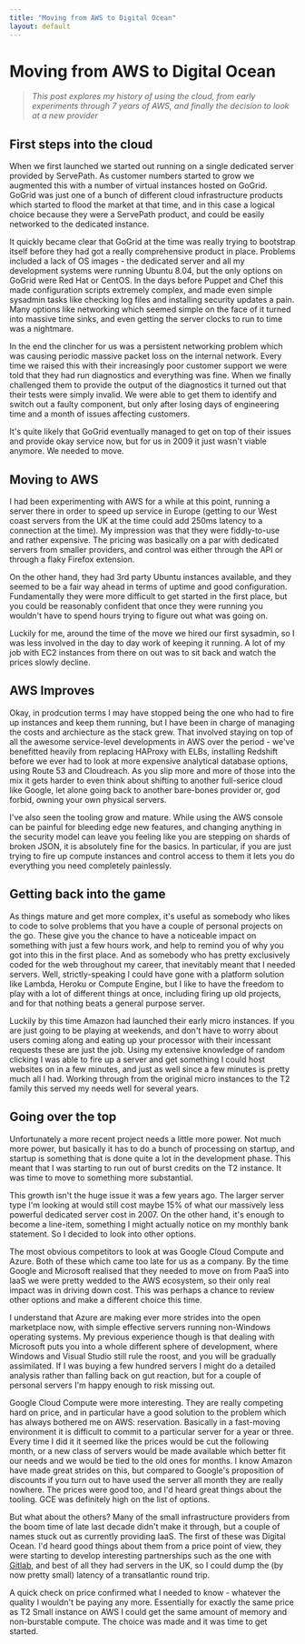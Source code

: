```yaml
---
title: "Moving from AWS to Digital Ocean"
layout: default
---
```


# Moving from AWS to Digital Ocean

> *This post explores my history of using the cloud, from early experiments through 7 years of AWS, and finally the decision to look at a new provider*

## First steps into the cloud

When we first launched we started out running on a single dedicated server provided by ServePath. As customer numbers started to grow we augmented this with a number of virtual instances hosted on GoGrid. GoGrid was just one of a bunch of different cloud infrastructure products which started to flood the market at that time, and in this case a logical choice because they were a ServePath product, and could be easily networked to the dedicated instance.

It quickly became clear that GoGrid at the time was really trying to bootstrap itself before they had got a really comprehensive product in place. Problems included a lack of OS images - the dedicated server and all my development systems were running Ubuntu 8.04, but the only options on GoGrid were Red Hat or CentOS. In the days before Puppet and Chef this made configuration scripts extremely complex, and made even simple sysadmin tasks like checking log files and installing security updates a pain. Many options like networking which seemed simple on the face of it turned into massive time sinks, and even getting the server clocks to run to time was a nightmare. 

In the end the clincher for us was a persistent networking problem which was causing periodic massive packet loss on the internal network. Every time we raised this with their increasingly poor customer support we were told that they had run diagnostics and everything was fine. When we finally challenged them to provide the output of the diagnostics it turned out that their tests were simply invalid. We were able to get them to identify and switch out a faulty component, but only after losing days of engineering time and a month of issues affecting customers. 

It's quite likely that GoGrid eventually managed to get on top of their issues and provide okay service now, but for us in 2009 it just wasn't viable anymore. We needed to move.

## Moving to AWS

I had been experimenting with AWS for a while at this point, running a server there in order to speed up service in Europe (getting to our West coast servers from the UK at the time could add 250ms latency to a connection at the time). My impression was that they were fiddly-to-use and rather expensive. The pricing was basically on a par with dedicated servers from smaller providers, and control was either through the API or through a flaky Firefox extension. 

On the other hand, they had 3rd party Ubuntu instances available, and they seemed to be a fair way ahead in terms of uptime and good configuration. Fundamentally they were more difficult to get started in the first place, but you could be reasonably confident that once they were running you wouldn't have to spend hours trying to figure out what was going on.

Luckily for me, around the time of the move we hired our first sysadmin, so I was less involved in the day to day work of keeping it running. A lot of my job with EC2 instances from there on out was to sit back and watch the prices slowly decline.

## AWS Improves

Okay, in prodcution terms I may have stopped being the one who had to fire up instances and keep them running, but I have been in charge of managing the costs and archiecture as the stack grew. That involved staying on top of all the awesome service-level developments in AWS over the period - we've benefitted heavily from replacing HAProxy with ELBs, installing Redshift before we ever had to look at more expensive analytical database options, using Route 53 and Cloudreach. As you slip more and more of those into the mix it gets harder to even think about shifting to another full-serice cloud like Google, let alone going back to another bare-bones provider or, god forbid, owning your own physical servers.

I've also seen the tooling grow and mature. While using the AWS console can be painful for bleeding edge new features, and changing anything in the security model can leave you feeling like you are stepping on shards of broken JSON, it is absolutely fine for the basics. In particular, if you are just trying to fire up compute instances and control access to them it lets you do everything you need completely painlessly.

## Getting back into the game

As things mature and get more complex, it's useful as somebody who likes to code to solve problems that you have a couple of personal projects on the go. These give you the chance to have a noticeable impact on something with just a few hours work, and help to remind you of why you got into this in the first place. And as somebody who has pretty exclusively coded for the web throughout my career, that inevitably meant that I needed servers. Well, strictly-speaking I could have gone with a platform solution like Lambda, Heroku or Compute Engine, but I like to have the freedom to play with a lot of different things at once, including firing up old projects, and for that nothing beats a general purpose server.

Luckily by this time Amazon had launched their early micro instances. If you are just going to be playing at weekends, and don't have to worry about users coming along and eating up your processor with their incessant requests these are just the job. Using my extensive knowledge of random clicking I was able to fire up a server and get something I could host websites on in a few minutes, and just as well since a few minutes is pretty much all I had. Working through from the original micro instances to the T2 family this served my needs well for several years.

## Going over the top

Unfortunately a more recent project needs a little more power. Not much more power, but basically it has to do a bunch of processing on startup, and startup is something that is done quite a lot in the development phase. This meant that I was starting to run out of burst credits on the T2 instance. It was time to move to something more substantial.

This growth isn't the huge issue it was a few years ago. The larger server type I'm looking at would still cost maybe 15% of what our massively less powerful dedicated server cost in 2007. On the other hand, it's enough to become a line-item, something I might actually notice on my monthly bank statement. So I decided to look into other options.

The most obvious competitors to look at was Google Cloud Compute and Azure. Both of these which came too late for us as a company. By the time Google and Microsoft realised that they needed to move on from PaaS into IaaS we were pretty wedded to the AWS ecosystem, so their only real impact was in driving down cost. This was perhaps a chance to review other options and make a different choice this time.

I understand that Azure are making ever more strides into the open marketplace now, with simple effective servers running non-Windows operating systems. My previous experience though is that dealing with Microsoft puts you into a whole different sphere of development, where Windows and Visual Studio still rule the roost, and you will be gradually assimilated. If I was buying a few hundred servers I might do a detailed analysis rather than falling back on gut reaction, but for a couple of personal servers I'm happy enough to risk missing out.

Google Cloud Compute were more interesting. They are really competing hard on price, and in particular have a good solution to the problem which has always bothered me on AWS: reservation. Basically in a fast-moving environment it is difficult to commit to a particular server for a year or three. Every time I did it it seemed like the prices would be cut the following month, or a new class of servers would be made available which better fit our needs and we would be tied to the old ones for months. I know Amazon have made great strides on this, but compared to Google's proposition of discounts if you turn out to have used the server all month they are really nowhere. The prices were good too, and I'd heard great things about the tooling. GCE was definitely high on the list of options.

But what about the others? Many of the small infrastructure providers from the boom time of late last decade didn't make it through, but a couple of names stuck out as currently providing IaaS. The first of these was Digital Ocean. I'd heard good things about them from a price point of view, they were starting to develop interesting partnerships such as the one with [Gitlab](https://about.gitlab.com/2016/04/19/gitlab-partners-with-digitalocean-to-make-continuous-integration-faster-safer-and-more-affordable/), and best of all they had servers in the UK, so I could dump the (by now pretty small) latency of a transatlantic round trip.

A quick check on price confirmed what I needed to know - whatever the quality I wouldn't be paying any more. Essentially for exactly the same price as T2 Small instance on AWS I could get the same amount of memory and non-burstable compute. The choice was made and it was time to get started.
